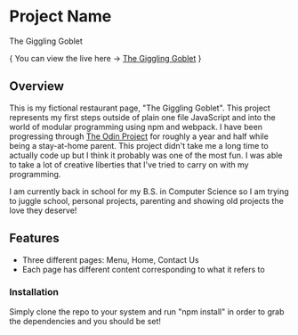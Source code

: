 # Project Name

The Giggling Goblet

{ You can view the live here -> [The Giggling Goblet](https://willbickham3.github.io/restaurant-page/) }


## Overview

 This is my fictional restaurant page, "The Giggling Goblet". This project represents my first steps outside of plain one file JavaScript and into the world of modular programming using npm and webpack. I have been progressing through [The Odin Project](https://www.theodinproject.com/) for roughly a year and half while being a stay-at-home parent. This project didn't take me a long time to actually code up but I think it probably was one of the most fun. I was able to take a lot of creative liberties that I've tried to carry on with my programming.

I am currently back in school for my B.S. in Computer Science so I am trying to juggle school, personal projects, parenting and showing old projects the love they deserve!

## Features

- Three different pages: Menu, Home, Contact Us
- Each page has different content corresponding to what it refers to


### Installation

Simply clone the repo to your system and run "npm install" in order to grab the dependencies and you should be set!